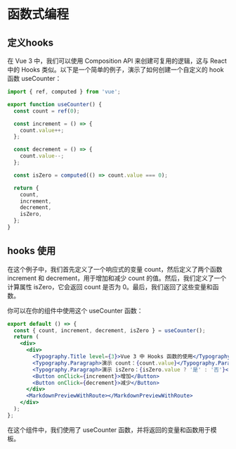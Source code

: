 # 函数式编程

## 定义hooks

在 Vue 3 中，我们可以使用 Composition API 来创建可复用的逻辑，这与 React 中的 Hooks 类似。以下是一个简单的例子，演示了如何创建一个自定义的 hook 函数 useCounter：

```js
import { ref, computed } from 'vue';

export function useCounter() {
  const count = ref(0);

  const increment = () => {
    count.value++;
  };

  const decrement = () => {
    count.value--;
  };

  const isZero = computed(() => count.value === 0);

  return {
    count,
    increment,
    decrement,
    isZero,
  };
}
```

## hooks 使用

在这个例子中，我们首先定义了一个响应式的变量 count，然后定义了两个函数 increment 和 decrement，用于增加和减少 count 的值。然后，我们定义了一个计算属性 isZero，它会返回 count 是否为 0。最后，我们返回了这些变量和函数。

你可以在你的组件中使用这个 useCounter 函数：

```jsx
export default () => {
  const { count, increment, decrement, isZero } = useCounter();
  return (
    <div>
      <div>
        <Typography.Title level={3}>Vue 3 中 Hooks 函数的使用</Typography.Title>
        <Typography.Paragraph>演示 count：{count.value}</Typography.Paragraph>
        <Typography.Paragraph>演示 isZero：{isZero.value ? '是' : '否'}</Typography.Paragraph>
        <Button onClick={increment}>增加</Button>
        <Button onClick={decrement}>减少</Button>
      </div>
      <MarkdownPreviewWithRoute></MarkdownPreviewWithRoute>
    </div>
  );
};
```

在这个组件中，我们使用了 useCounter 函数，并将返回的变量和函数用于模板。